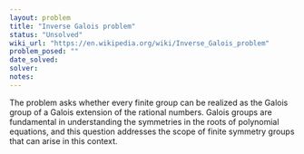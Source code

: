 ```yaml
---
layout: problem
title: "Inverse Galois problem"
status: "Unsolved"
wiki_url: "https://en.wikipedia.org/wiki/Inverse_Galois_problem"
problem_posed: ""
date_solved:
solver:
notes:
---
```

The problem asks whether every finite group can be realized as the Galois group of a Galois extension of the rational numbers. Galois groups are fundamental in understanding the symmetries in the roots of polynomial equations, and this question addresses the scope of finite symmetry groups that can arise in this context.